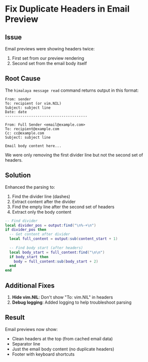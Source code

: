 # Fix Duplicate Headers in Email Preview

## Issue
Email previews were showing headers twice:
1. First set from our preview rendering
2. Second set from the email body itself

## Root Cause
The `himalaya message read` command returns output in this format:
```
From: sender
To: recipient (or vim.NIL)
Subject: subject line
Date: date
--------------------------------------

From: Full Sender <email@example.com>
To: recipient@example.com
Cc: cc@example.com
Subject: subject line

Email body content here...
```

We were only removing the first divider line but not the second set of headers.

## Solution
Enhanced the parsing to:
1. Find the divider line (dashes)
2. Extract content after the divider
3. Find the empty line after the second set of headers
4. Extract only the body content

```lua
-- Find divider
local divider_pos = output:find("\n%-+\n")
if divider_pos then
  -- Get content after divider
  local full_content = output:sub(content_start + 1)
  
  -- Find body start (after headers)
  local body_start = full_content:find("\n\n")
  if body_start then
    body = full_content:sub(body_start + 2)
  end
end
```

## Additional Fixes
1. **Hide vim.NIL**: Don't show "To: vim.NIL" in headers
2. **Debug logging**: Added logging to help troubleshoot parsing

## Result
Email previews now show:
- Clean headers at the top (from cached email data)
- Separator line
- Just the email body content (no duplicate headers)
- Footer with keyboard shortcuts
